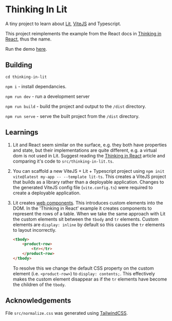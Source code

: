 # Thinking In Lit

A tiny project to learn about [Lit](https://lit.dev), [ViteJS](https://vitejs.dev) and Typescript.

This project reimplements the example from the React docs in [Thinking in React](https://reactjs.org/docs/thinking-in-react.html), thus the name.

Run the demo [here](https://phillipbaird.github.io/lit-experiments/thinking-in-lit/index.html).

## Building

`cd thinking-in-lit`

`npm i` - install dependancies.

`npm run dev` - run a development server

`npm run build` - build the project and output to the `/dist` directory.

`npm run serve` - serve the built project from the `/dist` directory.



## Learnings

1. Lit and React seem similar on the surface, e.g. they both have properties and state, but their implementations are quite different, e.g. a virtual dom is not used in Lit.  Suggest reading the [Thinking in React](https://reactjs.org/docs/thinking-in-react.html) article and comparing it's code to `src/thinking-in-lit.ts`.

2. You can scaffold a new ViteJS + Lit + Typescript project using `npm init vite@latest my-app -- --template lit-ts`.  This creates a ViteJS project that builds as a library rather than a deployable application.  Changes to the generated ViteJS config file (`vite.config.ts`) were required to create a deployable application.  
 
3. Lit creates [web components](https://developer.mozilla.org/en-US/docs/Web/Web_Components).  This introduces custom elements into the DOM. In the 'Thinking in React' example it creates components to represent the rows of a table. When we take the same approach with Lit the custom elements sit between the `tbody` and `tr` elements.  Custom elements are `display: inline` by default so this causes the `tr` elements to layout incorrectly.
    ```html
    <tbody>
        <product-row>
            <tr></tr>
        </product-row>
    </tbody>
    ```
    To resolve this we change the default CSS property on the custom element (i.e. `<product-row>`) to `display: contents;`. This effectively makes the custom element disappear as if the `tr` elements have become the children of the `tbody`.

## Acknowledgements

File `src/normalize.css` was generated using [TailwindCSS](https://tailwindcss.com).
